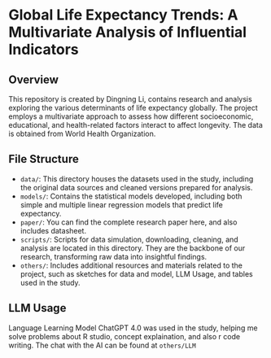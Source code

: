 # Global Life Expectancy Trends: A Multivariate Analysis of Influential Indicators

## Overview
This repository is created by Dingning Li, contains research and analysis exploring the various determinants of life expectancy globally. The project employs a multivariate approach to assess how different socioeconomic, educational, and health-related factors interact to affect longevity. The data is obtained from World Health Organization. 

## File Structure

- `data/`: This directory houses the datasets used in the study, including the original data sources and cleaned versions prepared for analysis.
- `models/`: Contains the statistical models developed, including both simple and multiple linear regression models that predict life expectancy.
- `paper/`: You can find the complete research paper here, and also includes datasheet.
- `scripts/`: Scripts for data simulation, downloading, cleaning, and analysis are located in this directory. They are the backbone of our research, transforming raw data into insightful findings.
- `others/`: Includes additional resources and materials related to the project, such as sketches for data and model, LLM Usage, and tables used in the study.

## LLM Usage
Language Learning Model ChatGPT 4.0 was used in the study, helping me solve problems about R studio, concept explaination, and also r code writing. The chat with the AI can be found at `others/LLM`



